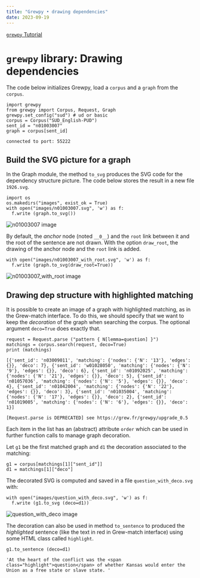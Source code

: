 ```yaml
---
title: "Grewpy • drawing dependencies"
date: 2023-09-19
---
```


[`grewpy` Tutorial](../tutorial)

# `grewpy` library: Drawing dependencies

The code below initializes Grewpy, load a `corpus` and a `graph` from the `corpus`.

```python_alt
import grewpy
from grewpy import Corpus, Request, Graph
grewpy.set_config("sud") # ud or basic
corpus = Corpus("SUD_English-PUD")
sent_id = "n01003007"
graph = corpus[sent_id]
```

    connected to port: 55222

## Build the SVG picture for a graph

In the Graph module, the method `to_svg` produces the SVG code for the dependency structure picture.
The code below stores the result in a new file `1926.svg`.

```python_alt
import os
os.makedirs("images", exist_ok = True)
with open("images/n01003007.svg", 'w') as f:
  f.write (graph.to_svg())
```

![n01003007 image](../images/n01003007.svg)

By default, the _anchor_ node (noted `__0__`) and the `root` link between it and the root of the sentence are not drawn.
With the option `draw_root`, the drawing of the anchor node and the `root` link is added.

```python_alt
with open("images/n01003007_with_root.svg", 'w') as f:
  f.write (graph.to_svg(draw_root=True))
```

![n01003007_with_root image](../images/n01003007_with_root.svg)

## Drawing dep structure with highlighted matching
It is possible to create an image of a graph with highlighted matching, as in the Grew-match interface.
To do this, we should specify that we want to keep the _decoration_ of the graph when searching the corpus. The optional argument `deco=True` does exactly that.

```python_alt
request = Request.parse ("pattern { N[lemma=question] }")
matchings = corpus.search(request, deco=True)
print (matchings)
```

    [{'sent_id': 'n03009011', 'matching': {'nodes': {'N': '13'}, 'edges': {}}, 'deco': 7}, {'sent_id': 'w01028050', 'matching': {'nodes': {'N': '9'}, 'edges': {}}, 'deco': 6}, {'sent_id': 'n01092025', 'matching': {'nodes': {'N': '21'}, 'edges': {}}, 'deco': 5}, {'sent_id': 'n01057036', 'matching': {'nodes': {'N': '5'}, 'edges': {}}, 'deco': 4}, {'sent_id': 'n01042004', 'matching': {'nodes': {'N': '22'}, 'edges': {}}, 'deco': 3}, {'sent_id': 'n01035004', 'matching': {'nodes': {'N': '17'}, 'edges': {}}, 'deco': 2}, {'sent_id': 'n01019005', 'matching': {'nodes': {'N': '6'}, 'edges': {}}, 'deco': 1}]

    [Request.parse is DEPRECATED] see https://grew.fr/grewpy/upgrade_0.5

Each item in the list has an (abstract) attribute `order` which can be used in further function calls to manage graph decoration.

Let `g1` be the first matched graph and `d1` the decoration associated to the matching:

```python_alt
g1 = corpus[matchings[1]["sent_id"]]
d1 = matchings[1]["deco"]
```

The decorated SVG is computed and saved in a file `question_with_deco.svg` with:

```python_alt
with open("images/question_with_deco.svg", 'w') as f:
  f.write (g1.to_svg (deco=d1))
```

![question_with_deco image](../images/question_with_deco.svg)

The decoration can also be used in method `to_sentence` to produced the _highlighted_ sentence (like the text in red in Grew-match interface) using some HTML class called `highlight`.

```python_alt
g1.to_sentence (deco=d1)
```

    'At the heart of the conflict was the <span class="highlight">question</span> of whether Kansas would enter the Union as a free state or slave state. '
